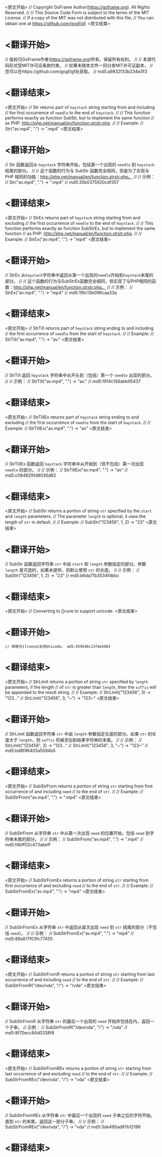 
<原文开始>
// Copyright GoFrame Author(https://goframe.org). All Rights Reserved.
//
// This Source Code Form is subject to the terms of the MIT License.
// If a copy of the MIT was not distributed with this file,
// You can obtain one at https://github.com/gogf/gf.
<原文结束>

# <翻译开始>
// 版权归GoFrame作者(https://goframe.org)所有。保留所有权利。
//
// 本源代码形式受MIT许可证条款约束。
// 如果未随本文件一同分发MIT许可证副本，
// 您可以在https://github.com/gogf/gf处获取。
// md5:a9832f33b234e3f3
# <翻译结束>


<原文开始>
// Str returns part of `haystack` string starting from and including
// the first occurrence of `needle` to the end of `haystack`.
//
// This function performs exactly as function SubStr, but to implement the same function
// as PHP: http://php.net/manual/en/function.strstr.php.
//
// Example:
// Str("av.mp4", ".") -> ".mp4"
<原文结束>

# <翻译开始>
// Str 函数返回从 `haystack` 字符串开始，包括第一个出现的 `needle` 到 `haystack` 结尾的部分。
//
// 这个函数的行为与 SubStr 函数完全相同，但是为了实现与 PHP 相同的功能：http://php.net/manual/en/function.strstr.php。
//
// 示例：
// Str("av.mp4", ".") -> ".mp4"
// md5:35b0375920cdf357
# <翻译结束>


<原文开始>
// StrEx returns part of `haystack` string starting from and excluding
// the first occurrence of `needle` to the end of `haystack`.
//
// This function performs exactly as function SubStrEx, but to implement the same function
// as PHP: http://php.net/manual/en/function.strstr.php.
//
// Example:
// StrEx("av.mp4", ".") -> "mp4"
<原文结束>

# <翻译开始>
// StrEx 从`haystack`字符串中返回从第一个出现的`needle`开始到`haystack`末尾的部分。
//
// 这个函数的行为与SubStrEx函数完全相同，但实现了与PHP相同的函数：http://php.net/manual/en/function.strstr.php。
//
// 示例：
// StrEx("av.mp4", ".") -> "mp4"
// md5:1f6c13b098caa33a
# <翻译结束>


<原文开始>
// StrTill returns part of `haystack` string ending to and including
// the first occurrence of `needle` from the start of `haystack`.
//
// Example:
// StrTill("av.mp4", ".") -> "av."
<原文结束>

# <翻译开始>
// StrTill 返回 `haystack` 字符串中从开头到（包括）第一个 `needle` 出现的部分。
//
// 示例：
// StrTill("av.mp4", ".") -> "av."
// md5:f914c156abb95437
# <翻译结束>


<原文开始>
// StrTillEx returns part of `haystack` string ending to and excluding
// the first occurrence of `needle` from the start of `haystack`.
//
// Example:
// StrTillEx("av.mp4", ".") -> "av"
<原文结束>

# <翻译开始>
// StrTillEx 函数返回 `haystack` 字符串中从开始到（但不包括）第一次出现 `needle` 的部分。
//
// 示例：
// StrTillEx("av.mp4", ".") -> "av"
// md5:c0848291d8036d82
# <翻译结束>


<原文开始>
// SubStr returns a portion of string `str` specified by the `start` and `length` parameters.
// The parameter `length` is optional, it uses the length of `str` in default.
//
// Example:
// SubStr("123456", 1, 2) -> "23"
<原文结束>

# <翻译开始>
// SubStr 函数返回字符串 `str` 中由 `start` 和 `length` 参数指定的部分。参数 `length` 是可选的，如果未提供，则默认使用 `str` 的长度。
// 
// 示例：
// SubStr("123456", 1, 2) -> "23"
// md5:b6da71b3534fdbbc
# <翻译结束>


<原文开始>
// Converting to []rune to support unicode.
<原文结束>

# <翻译开始>
	// 转换为[]rune以支持Unicode。 md5:459540c13f4e5603
# <翻译结束>


<原文开始>
// StrLimit returns a portion of string `str` specified by `length` parameters, if the length
// of `str` is greater than `length`, then the `suffix` will be appended to the result string.
//
// Example:
// StrLimit("123456", 3)      -> "123..."
// StrLimit("123456", 3, "~") -> "123~"
<原文结束>

# <翻译开始>
// StrLimit 函数返回字符串 `str` 中由 `length` 参数指定长度的部分。如果 `str` 的长度大于 `length`，则 `suffix` 将被添加到结果字符串的末尾。
//
// 示例：
// StrLimit("123456", 3)      -> "123..."
// StrLimit("123456", 3, "~") -> "123~"
// md5:bd8f96405a5594b5
# <翻译结束>


<原文开始>
// SubStrFrom returns a portion of string `str` starting from first occurrence of and including `need`
// to the end of `str`.
//
// Example:
// SubStrFrom("av.mp4", ".") -> ".mp4"
<原文结束>

# <翻译开始>
// SubStrFrom 从字符串 `str` 中从第一次出现 `need` 的位置开始，包括 `need` 到字符串末尾的部分。
//
// 示例：
// SubStrFrom("av.mp4", ".") -> ".mp4"
// md5:f4bff02c473abeff
# <翻译结束>


<原文开始>
// SubStrFromEx returns a portion of string `str` starting from first occurrence of and excluding `need`
// to the end of `str`.
//
// Example:
// SubStrFromEx("av.mp4", ".") -> "mp4"
<原文结束>

# <翻译开始>
// SubStrFromEx 从字符串 `str` 中返回从首次出现 `need` 到 `str` 结尾的部分（不包括 `need`）。
//
// 示例：
// SubStrFromEx("av.mp4", ".") -> "mp4"
// md5:88a817f03fc77455
# <翻译结束>


<原文开始>
// SubStrFromR returns a portion of string `str` starting from last occurrence of and including `need`
// to the end of `str`.
//
// Example:
// SubStrFromR("/dev/vda", "/") -> "/vda"
<原文结束>

# <翻译开始>
// SubStrFromR 从字符串 `str` 的最后一个出现的 `need` 开始并包括在内，返回一个子串。
// 示例：
// SubStrFromR("/dev/vda", "/") -> "/vda"
// md5:8f70ecc84d0338f8
# <翻译结束>


<原文开始>
// SubStrFromREx returns a portion of string `str` starting from last occurrence of and excluding `need`
// to the end of `str`.
//
// Example:
// SubStrFromREx("/dev/vda", "/") -> "vda"
<原文结束>

# <翻译开始>
// SubStrFromREx 从字符串 `str` 中最后一个出现的 `need` 子串之后的字符开始，直到 `str` 的末尾，返回这一部分子串。
//
// 示例：
// SubStrFromREx("/dev/vda", "/") -> "vda"
// md5:3de495ad97b12196
# <翻译结束>

